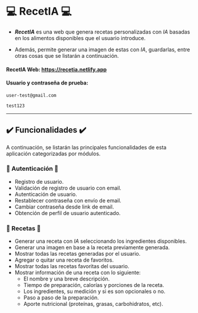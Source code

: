 # 💻 RecetIA 💻

- **_RecetIA_** es una web que genera recetas personalizadas con _IA_ basadas en los alimentos disponibles que el usuario introduce.

- Además, permite generar una imagen de estas con _IA_, guardarlas, entre otras cosas que se listarán a continuación.

#### **RecetIA Web:** https://recetia.netlify.app

#### Usuario y contraseña de prueba: 
```
user-test@gmail.com
```
```
test123
```

___

## ✔️ Funcionalidades ✔️
A continuación, se listarán las principales funcionalidades de esta aplicación
categorizadas por módulos.

### 🔐 Autenticación 🔐
- Registro de usuario.
- Validación de registro de usuario con email.
- Autenticación de usuario.
- Restablecer contraseña con envío de email.
- Cambiar contraseña desde link de email.
- Obtención de perfil de usuario autenticado.

### 📖 Recetas 📖
- Generar una receta con _IA_ seleccionando los ingredientes disponibles.
- Generar una imagen en base a la receta previamente generada.
- Mostrar todas las recetas generadas por el usuario.
- Agregar o quitar una receta de favoritos.
- Mostrar todas las recetas favoritas del usuario.
- Mostrar información de una receta con lo siguiente:
  - El nombre y una breve descripción.
  - Tiempo de preparación, calorías y porciones de la receta.
  - Los ingredientes, su medición y si es son opcionales o no.
  - Paso a paso de la preparación.
  - Aporte nutricional (proteínas, grasas, carbohidratos, etc).